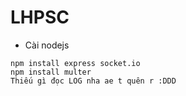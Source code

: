# LHPSC
- Cài nodejs
```
npm install express socket.io
npm install multer
Thiếu gì đọc LOG nha ae t quên r :DDD
```
